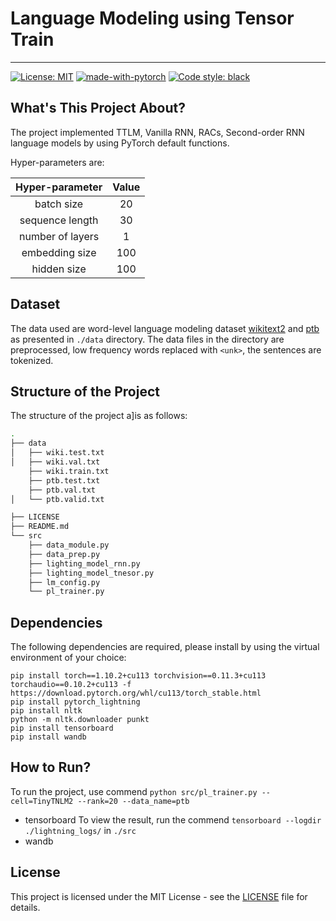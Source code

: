 # Language Modeling using Tensor Train
---

[![License: MIT](https://img.shields.io/badge/License-MIT-yellow.svg)](https://opensource.org/licenses/MIT)
[![made-with-pytorch](https://img.shields.io/badge/Made%20with-PyTorch-orange)](https://pytorch.org/)
[![Code style: black](https://img.shields.io/badge/code%20style-black-000000.svg)](https://github.com/psf/black)


## What's This Project About?

The project implemented TTLM, Vanilla RNN, RACs, Second-order RNN  language models by using PyTorch default functions.


Hyper-parameters are:

| **Hyper-parameter** |       **Value**       |
|:-------------------:|:---------------------:|
|      batch size     |           20          |
|   sequence length   |           30          |
|   number of layers  |           1           |
|    embedding size   |          100          |
|     hidden size     |          100          |

## Dataset

The data used are word-level language modeling dataset [wikitext2](https://www.salesforce.com/products/einstein/ai-research/the-wikitext-dependency-language-modeling-dataset/) and [ptb](https://data.deepai.org/ptbdataset.zip)
as presented in `./data` directory. The data files in the directory are preprocessed,
low frequency words replaced with `<unk>`, the sentences are tokenized.

## Structure of the Project

The structure of the project a]is as follows:

```bash
.
├── data
│   ├── wiki.test.txt
│   ├── wiki.val.txt
    ├── wiki.train.txt
    ├── ptb.test.txt
    ├── ptb.val.txt
│   └── ptb.valid.txt

├── LICENSE
├── README.md
└── src
    ├── data_module.py
    ├── data_prep.py
    ├── lighting_model_rnn.py
    ├── lighting_model_tnesor.py
    ├── lm_config.py
    └── pl_trainer.py
```


## Dependencies

The following dependencies are required, please install by using the virtual environment
of your choice:

```
pip install torch==1.10.2+cu113 torchvision==0.11.3+cu113 torchaudio==0.10.2+cu113 -f https://download.pytorch.org/whl/cu113/torch_stable.html
pip install pytorch_lightning
pip install nltk
python -m nltk.downloader punkt
pip install tensorboard
pip install wandb
```

## How to Run?

To run the project, use commend `python src/pl_trainer.py --cell=TinyTNLM2 --rank=20 --data_name=ptb`

- tensorboard
To view the result, run the commend `tensorboard --logdir ./lightning_logs/` in
`./src`
- wandb




## License

This project is licensed under the MIT License - see the [LICENSE](LICENSE)
file for details.
